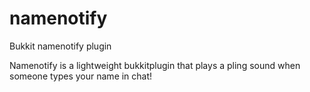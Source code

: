 namenotify
==========

Bukkit namenotify plugin


Namenotify is a lightweight bukkitplugin that plays a pling sound when someone types your name in chat!
